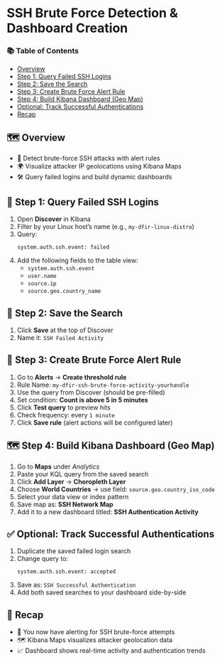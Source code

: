 <h1>SSH Brute Force Detection & Dashboard Creation</h1>

<nav>
  <h3>📚 Table of Contents</h3>
  <ul>
    <li><a href="#overview">Overview</a></li>
    <li><a href="#query-failures">Step 1: Query Failed SSH Logins</a></li>
    <li><a href="#save-search">Step 2: Save the Search</a></li>
    <li><a href="#create-alert">Step 3: Create Brute Force Alert Rule</a></li>
    <li><a href="#build-map">Step 4: Build Kibana Dashboard (Geo Map)</a></li>
    <li><a href="#track-success">Optional: Track Successful Authentications</a></li>
    <li><a href="#recap">Recap</a></li>
  </ul>
</nav>

<h2 id="overview">🗺️ Overview</h2>
<ul>
  <li>🚨 Detect brute-force SSH attacks with alert rules</li>
  <li>🌍 Visualize attacker IP geolocations using Kibana Maps</li>
  <li>🛠️ Query failed logins and build dynamic dashboards</li>
</ul>

<h2 id="query-failures">🔎 Step 1: Query Failed SSH Logins</h2>
<ol>
  <li>Open <strong>Discover</strong> in Kibana</li>
  <li>Filter by your Linux host’s name (e.g., <code>my-dfir-linux-distro</code>)</li>
  <li>Query:
    <pre><code>system.auth.ssh.event: failed</code></pre>
  </li>
  <li>Add the following fields to the table view:
    <ul>
      <li><code>system.auth.ssh.event</code></li>
      <li><code>user.name</code></li>
      <li><code>source.ip</code></li>
      <li><code>source.geo.country_name</code></li>
    </ul>
  </li>
</ol>

<h2 id="save-search">💾 Step 2: Save the Search</h2>
<ol>
  <li>Click <strong>Save</strong> at the top of Discover</li>
  <li>Name it: <code>SSH Failed Activity</code></li>
</ol>

<h2 id="create-alert">🚨 Step 3: Create Brute Force Alert Rule</h2>
<ol>
  <li>Go to <strong>Alerts</strong> → <strong>Create threshold rule</strong></li>
  <li>Rule Name: <code>my-dfir-ssh-brute-force-activity-yourhandle</code></li>
  <li>Use the query from Discover (should be pre-filled)</li>
  <li>Set condition: <strong>Count is above 5 in 5 minutes</strong></li>
  <li>Click <strong>Test query</strong> to preview hits</li>
  <li>Check frequency: every <code>1 minute</code></li>
  <li>Click <strong>Save rule</strong> (alert actions will be configured later)</li>
</ol>

<h2 id="build-map">🗺️ Step 4: Build Kibana Dashboard (Geo Map)</h2>
<ol>
  <li>Go to <strong>Maps</strong> under <em>Analytics</em></li>
  <li>Paste your KQL query from the saved search</li>
  <li>Click <strong>Add Layer</strong> → <strong>Choropleth Layer</strong></li>
  <li>Choose <strong>World Countries</strong> → use field: <code>source.geo.country_iso_code</code></li>
  <li>Select your data view or index pattern</li>
  <li>Save map as: <strong>SSH Network Map</strong></li>
  <li>Add it to a new dashboard titled: <strong>SSH Authentication Activity</strong></li>
</ol>

<h2 id="track-success">✅ Optional: Track Successful Authentications</h2>
<ol>
  <li>Duplicate the saved failed login search</li>
  <li>Change query to:
    <pre><code>system.auth.ssh.event: accepted</code></pre>
  </li>
  <li>Save as: <code>SSH Successful Authentication</code></li>
  <li>Add both saved searches to your dashboard side-by-side</li>
</ol>

<h2 id="recap">🎉 Recap</h2>
<ul>
  <li>🔐 You now have alerting for SSH brute-force attempts</li>
  <li>🗺️ Kibana Maps visualizes attacker geolocation data</li>
  <li>📈 Dashboard shows real-time activity and authentication trends</li>
</ul>
